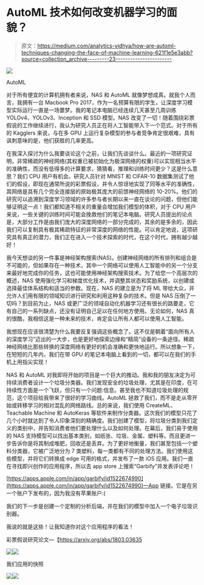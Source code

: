 # AutoML 技术如何改变机器学习的面貌？

> 原文：<https://medium.com/analytics-vidhya/how-are-automl-techniques-changing-the-face-of-machine-learning-621f1e5e3abb?source=collection_archive---------23----------------------->

![](img/ebf715016b53fc84d4408ae01c99f64d.png)

AutoML

对于所有便宜的计算机拥有者来说，NAS 和 AutoML 就像梦想成真。就我个人而言，我拥有一台 Macbook Pro 2017，作为一名预算有限的学生，让深度学习模型实际运行一直是一场噩梦。我的笔记本电脑已经连续几天甚至几周训练 YOLOv4、YOLOv3、Inception 和 SSD 模型。NAS 改变了一切！随着围绕彩票假说的工作继续进行，我认为研究人员正在将人工智能带入下一个范式。对于所有的 Kagglers 来说，与在多 GPU 上运行复杂模型的参与者竞争肯定很艰难，具有讽刺意味的是，他们获胜的几率更高。

在我深入探讨为什么我要谈论这个之前，让我们先谈谈什么。最近的一项研究证明，非常稀疏的神经网络(其权重已被初始化为极深网络的权重)可以实现相当水平的准确性，而没有低得多的计算要求，猜猜看，推理和训练时间更少？这是什么意思？我们 CPU 用户有机会。研究人员针对 MNIST 和 CIFAR-10 数据集测试了他们的假设，即现在通常所说的彩票假设，并令人惊讶地实现了同等水平的准确性，其网络是具有几个完全连接层的原始极其庞大的前馈神经网络的 10-20%。他们的研究可以追溯到深度学习领域的许多参与者长期以来一直在谈论的问题，但他们能够证明这一点！我们都知道不相关的重量会增加我们模型的体积，对于 CPU 用户来说，一些关键的训练时间可能会挽救他们的笔记本电脑。研究人员提出的论点是，大部分工作是由我们庞大的深度网络的一部分完成的，其余的是多余的，因此我们可以复制具有极其稀疏特征的非常深度的网络的性能。可以肯定地说，这项研究具有真正的潜力，我们正在进入一个技术探索的时代，在这个时代，拥有越少越好！

我今天想谈的另一件事是神经架构搜索(NAS)。创建神经网络的所有排列和组合是不可能的，但如果存在一种技术，其中一个网络可以使用人工智能中的另一个分支来最好地完成你的任务，这也可能使用神经架构搜索技术。为了给您一个高层次的概述，NAS 使用强化学习和梯度优化技术，并调整其状态和奖励系统，以创建或选择最佳体系结构和适当的参数。现在，NAS 的建立是为了将 ML 带给大众，并允许人们用有限的领域知识进行研究和利用这种复杂的技术。但是 NAS 压倒了一切吗？到目前为止，NAS 或更广泛的领域自动化机器学习还有很长的路要走，它有自己的一系列缺点，还没有证明自己足以在任何地方使用。无论如何，NAS 真的很酷，我相信这是一种未来的技术，肯定会让所有人都可以使用人工智能。

我想现在应该很清楚为什么我要反复强调这些概念了。这不仅是朝着“面向所有人的深度学习”迈出的一大步，也是更好地探索边缘和“精简”设备的一条途径。稀疏神经网络比那些转换的深度网络有更好的机会准确和更快地运行。所以想象一下，在短短的几年内，我们在带 GPU 的笔记本电脑上看到的一切，都可以在我们的手机上用指尖实现！

NAS 和 AutoML 对我即将开始的项目是一个巨大的推动。我和我的朋友决定为可持续消费者设计一个垃圾分类器。我们发现安全的垃圾处理，尤其是在印度，在可持续性方面是一个飞跃，但只有一个问题:信息。甚至我也不知道垃圾处理的规范，这个项目给我带来了很好的学习曲线。AutoML 拯救了我们，而不是走从零开始或转移学习的相对混乱的网络路线。总的来说，我们使用 CreateML、Teachable Machine 和 AutoKeras 等软件来制作分类器。这次我们的模型只花了几个小时就达到了令人印象深刻的精确度。我们创建了模型，将垃圾分类到我们定义的类别中，并告知消费者他们要处理什么以及如何处理。在幕后，我们易于使用的 NAS 支持模型可以找出基本类别，如纸张、垃圾、金属、塑料等。而且更进一步告诉你是将其制成堆肥，回收还是丢弃。为了更好地衡量，我们甚至包括一个塑料分类器，它被广泛地分为 7 类塑料，每一类都有不同的处理方法。我们使用这些模型，并将它们转换成 edge 可用的格式，并发布了一款 iOS 应用。我们一直在寻找即兴创作的应用程序，所以去 app store 上搜索“Garbify”并发表评论吧！

[https://apps.apple.com/in/app/garbify/id1522674990](https://apps.apple.com/in/app/garbify/id1522674990)—App 链接。它是在另一个账户下发布的，因为我没有苹果账户:(

我们的下一步是创建一个定制的分析后端，并在我们的模型中加入一个电子垃圾识别器。

我说的就是这些！让我知道你对这个应用程序的看法！

彩票假说研究论文—【https://arxiv.org/abs/1803.03635 

![](img/96cfa1ce308a3f4b421feab18822de3e.png)![](img/b20968208bb0d639b59c77b94d6e4625.png)

我们应用的快照

![](img/34cb1c20f42f502c29fa20298a30946e.png)![](img/8f6dbca6b881b8ed9d117912ebe2379a.png)